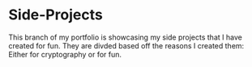 # Side-Projects
This branch of my portfolio is showcasing my side projects that I have created for fun. They are divded based off the reasons I created them: Either for cryptography or for fun.
